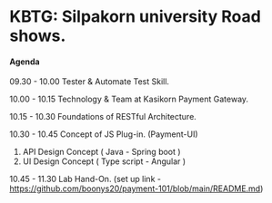 # KBTG: Silpakorn university Road shows.

#### Agenda

09.30 - 10.00  Tester & Automate Test Skill.

10.00 - 10.15  Technology & Team at Kasikorn Payment Gateway.

10.15 - 10.30  Foundations of RESTful Architecture.

10.30 - 10.45  Concept of JS Plug-in. (Payment-UI)

   1)  API Design Concept ( Java - Spring boot )
   2)  UI Design Concept ( Type script - Angular )

10.45 - 11.30  Lab Hand-On. (set up link - https://github.com/boonys20/payment-101/blob/main/README.md)
  
